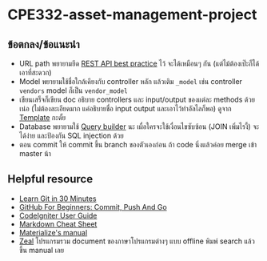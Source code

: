 # CPE332-asset-management-project

## ข้อตกลง/ข้อแนะนำ

- URL path พยายามยึด [REST API best practice](http://www.vinaysahni.com/best-practices-for-a-pragmatic-restful-api) ไว้ จะได้เหมือนๆ กัน (แต่ไม้ต้องเป๊ะก็ได้ เอาที่สะดวก)
- Model พยายามใช้ชื่อใกล้เคียงกับ controller หลัก แล้วเติม `_model` เช่น controller `vendors` model ก็เป็น `vendor_model`
- เขียนเสร็จก็เขียน doc อธิบาย controllers และ input/output ของแต่ละ methods ด้วยเน่อ (ไม่ต้องละเอียดมาก แค่อธิบายชื่อ input output และเอาไว้ทำอัลไลก็พอ) ดูจาก [Template](docs/template.md) กะดั้ย
- Database พยายามใช้ [Query builder](https://www.codeigniter.com/user_guide/database/query_builder.html) นะ เผื่อใครจะใช้เงื่อนไขซับซ้อน (JOIN เพิ่มไรงี้) จะได้ง่าย และป้องกัน SQL injection ด้วย
- ตอน commit ให้ commit ขึ้น branch ของตัวเองก่อน ถ้า code นิ่งแล้วค่อย merge เข้า master น้า

## Helpful resource

- [Learn Git in 30 Minutes](http://tutorialzine.com/2016/06/learn-git-in-30-minutes/) 
- [GitHub For Beginners: Commit, Push And Go](http://readwrite.com/2013/10/02/github-for-beginners-part-2/)
- [CodeIgniter User Guide](https://www.codeigniter.com/user_guide/)
- [Markdown Cheat Sheet](https://github.com/adam-p/markdown-here/wiki/Markdown-Cheatsheet)
- [Materialize's manual](http://materializecss.com/)
- [Zeal](https://zealdocs.org/) โปรแกรมรวม document ของภาษาโปรแกรมต่างๆ แบบ offline พิมพ์ search แล้วขึ้น manual เลย
